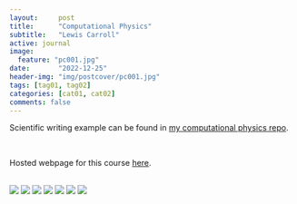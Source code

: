 ```yaml
---
layout:     post
title:      "Computational Physics"
subtitle:   "Lewis Carroll"
active: journal
image:
  feature: "pc001.jpg"
date:       "2022-12-25"
header-img: "img/postcover/pc001.jpg"
tags: [tag01, tag02]
categories: [cat01, cat02]
comments: false
---
```


<p>Scientific writing example can be found in <a href="https://github.com/cmutnik/comp_phys305">my computational physics repo</a>.</p>
<br>
<p>Hosted webpage for this course <a href="https://cmutnik.github.io/comp_phys305/">here</a>.</p>
<br>
<img src="https://github.com/cmutnik/photofolio/tree/gh-pages/img/phys305_final_paper/final_pg1.png">

<img src="https://github.com/cmutnik/photofolio/tree/gh-pages/img/phys305_final_paper/final_pg2.png">

<img src="https://github.com/cmutnik/photofolio/tree/gh-pages/img/phys305_final_paper/final_pg3.png">

<img src="https://github.com/cmutnik/photofolio/tree/gh-pages/img/phys305_final_paper/final_pg4.png">

<img src="https://github.com/cmutnik/photofolio/tree/gh-pages/img/phys305_final_paper/final_pg5.png">

<img src="https://github.com/cmutnik/photofolio/tree/gh-pages/img/phys305_final_paper/final_pg6.png">

<img src="https://github.com/cmutnik/photofolio/tree/gh-pages/img/phys305_final_paper/final_pg7.png">